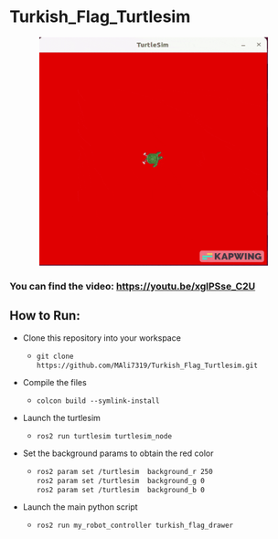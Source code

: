 # Turkish_Flag_Turtlesim
<p align="center">
  <img src=https://github.com/MAli7319/Turkish_Flag_Turtlesim/blob/main/gif_V4.gif  width="400" height="400"/>
</p>


### You can find the video: https://youtu.be/xglPSse_C2U


## How to Run:
* Clone this repository into your workspace
  * ```
    git clone https://github.com/MAli7319/Turkish_Flag_Turtlesim.git
    ```
* Compile the files
  * ```
    colcon build --symlink-install
    ```
* Launch the turtlesim
  * ```
    ros2 run turtlesim turtlesim_node
    ```
* Set the background params to obtain the red color
  * ```
    ros2 param set /turtlesim  background_r 250
    ros2 param set /turtlesim  background_g 0
    ros2 param set /turtlesim  background_b 0
    ```
* Launch the main python script
  * ```
    ros2 run my_robot_controller turkish_flag_drawer
    ```
